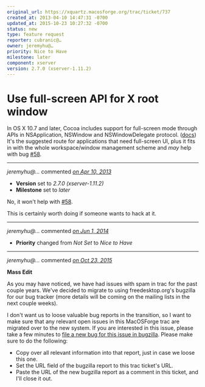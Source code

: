 ```yaml
---
original_url: https://xquartz.macosforge.org/trac/ticket/737
created_at: 2013-04-10 14:47:31 -0700
updated_at: 2015-10-23 10:27:32 -0700
status: new
type: feature request
reporter: cubranic@…
owner: jeremyhu@…
priority: Nice to Have
milestone: later
component: xserver
version: 2.7.0 (xserver-1.11.2)
---
```


Use full-screen API for X root window
=====================================


In OS X 10.7 and later, Cocoa includes support for full-screen mode through APIs in NSApplication, NSWindow and NSWindowDelegate protocol. ([docs](https://developer.apple.com/library/mac/#documentation/General/Conceptual/MOSXAppProgrammingGuide/FullScreenApp/FullScreenApp.html)) It's the suggested route for applications that need full-screen UI, plus it fits in with the whole workspace/window management scheme and *may* help with bug [\#⁠58](https://xquartz.macosforge.org/trac/ticket/58).



---

*jeremyhu@…* commented *[on Apr 10, 2013](https://xquartz.macosforge.org/trac/ticket/737#comment:1 "April 10, 2013 at 4:08 PM PDT")*

-   **Version** set to *2.7.0 (xserver-1.11.2)*
-   **Milestone** set to *later*

No, it won't help with [\#⁠58](https://xquartz.macosforge.org/trac/ticket/58).

This is certainly worth doing if someone wants to hack at it.



---

*jeremyhu@…* commented *[on Jun 1, 2014](https://xquartz.macosforge.org/trac/ticket/737#comment:2 "June 1, 2014 at 1:25 AM PDT")*

-   **Priority** changed from *Not Set* to *Nice to Have*



---

*jeremyhu@…* commented *[on Oct 23, 2015](https://xquartz.macosforge.org/trac/ticket/737#comment:420 "October 23, 2015 at 10:27 AM PDT")*

**Mass Edit**

As you may have noticed, we have had issues with spam in trac for the past couple years. We've decided to migrate to using freedesktop.org's bugzilla for our bug tracker (more details will be coming on the mailing lists in the next couple weeks).

I don't want us to loose valuable bug reports in the transition, so I want to make sure that any relevant open issues in this MacOSForge trac are migrated over to the new system. If you are interested in this issue, please take a few minutes to [file a new bug for this issue in bugzilla](https://bugs.freedesktop.org/enter_bug.cgi?product=XQuartz&component=New%20Bugs). Please make sure to do the following:

-   Copy over all relevant information into that report, just in case we loose this one.
-   Set the URL field of the bugzilla report to this trac ticket's URL.
-   Paste the URL of the new bugzilla report as a comment in this ticket, and I'll close it out.



